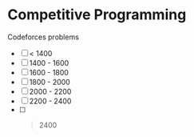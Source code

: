 # Competitive Programming

Codeforces problems

- [ ] < 1400
- [ ] 1400 - 1600
- [ ] 1600 - 1800
- [ ] 1800 - 2000
- [ ] 2000 - 2200
- [ ] 2200 - 2400
- [ ] > 2400
